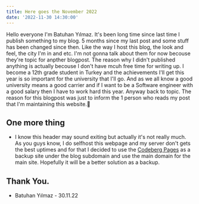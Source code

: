 ```yaml
---
title: Here goes the November 2022
date: '2022-11-30 14:30:00'
---
```


Hello everyone I'm Batuhan Yılmaz.
It's been long time since last time I publish something to my blog. 5 months since my last post and some stuff has been changed since then.  Like the way I host this blog, the look and feel, the city I'm in and etc. I'm not gonna talk about them for now becouse they're topic for anpther blogpost. The reason why I didn't published anything is actually becouse I don't have mcuh free time for writing up.  I become a 12th grade student in Turkey and the achievements I'll get this year is so important for the university that I'll go. And as we all know a good university means a good carrier and if I want to be a Software engineer with a good salary then I have to work hard this year. Anyway back to topic. The reason for this blogpost was just to inform the 1 person who reads my post that I'm maintaining this website.🙂 


## One more thing

- I know this header may sound exiting but actually it's not really much. As you guys know, I do selfhost this webpage and my server don't gets the best uptimes and for that I decided to use the [Codeberg Pages](https://codeberg.page) as a backup site under the blog subdomain and use the main domain for the main site. Hopefully it will be a better solution as a backup. 

## Thank You.

- Batuhan Yılmaz - 30.11.22
